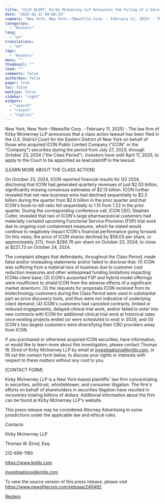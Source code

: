 ```yaml
---
title: "ICLR ALERT: Kirby McInerney LLP Announces the Filing of a Securities Class Action on Behalf of ICON Public Limited Company Investors"
date: "2025-02-12 09:00:15"
summary: "New York, New York--(Newsfile Corp. - February 11, 2025) - The law firm of Kirby McInerney LLP announces that a class action lawsuit has been filed in the U.S. District Court for the Eastern District of New York on behalf of those who acquired ICON Public Limited Company (\"ICON\" or..."
categories:
  - "Reuters"
lang:
  - "en"
translations:
  - "en"
tags:
  - "Reuters"
menu: ""
thumbnail: ""
lead: ""
comments: false
authorbox: false
pager: true
toc: false
mathjax: false
sidebar: "right"
widgets:
  - "search"
  - "recent"
  - "taglist"
---
```


New York, New York--(Newsfile Corp. - February 11, 2025) - The law firm of Kirby McInerney LLP announces that a class action lawsuit has been filed in the U.S. District Court for the Eastern District of New York on behalf of those who acquired ICON Public Limited Company ("ICON" or the "Company") securities during the period from July 27, 2023, through October 23, 2024 ("the Class Period"). Investors have until April 11, 2025, to apply to the Court to be appointed as lead plaintiff in the lawsuit.

[LEARN MORE ABOUT THE CLASS ACTION]

On October 23, 2024, ICON reported financial results for Q3 2024, disclosing that ICON had generated quarterly revenues of just $2.03 billion, significantly missing consensus estimates of $2.13 billion. ICON further revealed that net new business wins had declined sequentially to $2.3 billion during the quarter from $2.6 billion in the prior quarter and that ICON's book-to-bill ratio fell sequentially to 1.15 from 1.22 in the prior quarter. During the corresponding conference call, ICON CEO, Stephen Cutler, revealed that two of ICON's large pharmaceutical customers had materially curtailed upcoming Functional Service Provision (FSP) trial work due to ongoing cost containment measures, which he stated would continue to negatively impact ICON's financial performance going forward. On this news, the price of ICON shares declined by $59.03 per share, or approximately 21%, from $280.76 per share on October 23, 2024, to close at $221.73 on October 24, 2024.

The complaint alleges that defendants, throughout the Class Period, made false and/or misleading statements and/or failed to disclose that: (1) ICON was suffering from a material loss of business due to customer cost reduction measures and other widespread funding limitations impacting ICONs client base; (2) ICON's purported FSP and hybrid model offerings were insufficient to shield ICON from the adverse effects of a significant market downturn; (3) the requests for proposals ICON received from its biotechnology customers during the Class Period were used in substantial part as price discovery tools, and thus were not indicative of underlying client demand; (4) ICON's customers had canceled contracts, limited or reduced engagements, delayed clinical trial work, and/or failed to enter into new contracts with ICON for additional clinical trial work at historical rates once existing projects ended (or were scheduled to end) in 2024; and (5) ICON's two largest customers were diversifying their CRO providers away from ICON.

If you purchased or otherwise acquired ICON securities, have information, or would like to learn more about this investigation, please contact Thomas W. Elrod of Kirby McInerney LLP by email at investigations@kmllp.com, or fill out the contact form below, to discuss your rights or interests with respect to these matters without any cost to you.

[CONTACT FORM]

Kirby McInerney LLP is a New York-based plaintiffs' law firm concentrating in securities, antitrust, whistleblower, and consumer litigation. The firm's efforts on behalf of shareholders in securities litigation have resulted in recoveries totaling billions of dollars. Additional information about the firm can be found at Kirby McInerney LLP's website.

This press release may be considered Attorney Advertising in some jurisdictions under the applicable law and ethical rules.

Contacts

Kirby McInerney LLP

Thomas W. Elrod, Esq.

212-699-1180

https://www.kmllp.com

investigations@kmllp.com

To view the source version of this press release, please visit https://www.newsfilecorp.com/release/240492

[Reuters](https://www.tradingview.com/news/reuters.com,2025-02-12:newsml_NFC9YJgWM:0-iclr-alert-kirby-mcinerney-llp-announces-the-filing-of-a-securities-class-action-on-behalf-of-icon-public-limited-company-investors/)
